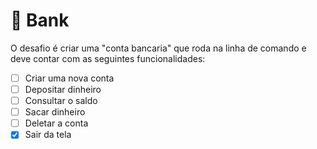 # 🏦 Bank

O desafio é criar uma "conta bancaria" que roda na linha de comando e deve contar com as seguintes funcionalidades:

- [ ] Criar uma nova conta
- [ ] Depositar dinheiro
- [ ] Consultar o saldo
- [ ] Sacar dinheiro
- [ ] Deletar a conta
- [x] Sair da tela
